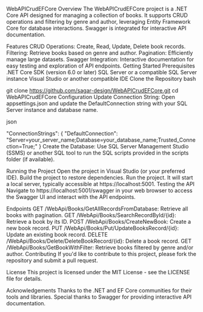 WebAPICrudEFCore
Overview
The WebAPICrudEFCore project is a .NET Core API designed for managing a collection of books. It supports CRUD operations and filtering by genre and author, leveraging Entity Framework Core for database interactions. Swagger is integrated for interactive API documentation.

Features
CRUD Operations: Create, Read, Update, Delete book records.
Filtering: Retrieve books based on genre and author.
Pagination: Efficiently manage large datasets.
Swagger Integration: Interactive documentation for easy testing and exploration of API endpoints.
Getting Started
Prerequisites
.NET Core SDK (version 6.0 or later)
SQL Server or a compatible SQL Server instance
Visual Studio or another compatible IDE
Clone the Repository
bash

git clone https://github.com/sagar-design/WebAPICrudEFCore.git
cd WebAPICrudEFCore
Configuration
Update Connection String: Open appsettings.json and update the DefaultConnection string with your SQL Server instance and database name.

json

"ConnectionStrings": {
  "DefaultConnection": "Server=your_server_name;Database=your_database_name;Trusted_Connection=True;"
}
Create the Database: Use SQL Server Management Studio (SSMS) or another SQL tool to run the SQL scripts provided in the scripts folder (if available).

Running the Project
Open the project in Visual Studio (or your preferred IDE).
Build the project to restore dependencies.
Run the project. It will start a local server, typically accessible at https://localhost:5001.
Testing the API
Navigate to https://localhost:5001/swagger in your web browser to access the Swagger UI and interact with the API endpoints.

Endpoints
GET /WebApi/Books/GetAllRecordsFromDatabase: Retrieve all books with pagination.
GET /WebApi/Books/SearchRecordById/{id}: Retrieve a book by its ID.
POST /WebApi/Books/CreateNewBook: Create a new book record.
PUT /WebApi/Books/Put/UpdateBooksRecord/{id}: Update an existing book record.
DELETE /WebApi/Books/Delete/DeleteBookRecord/{id}: Delete a book record.
GET /WebApi/Books/GetBookWithFilter: Retrieve books filtered by genre and/or author.
Contributing
If you'd like to contribute to this project, please fork the repository and submit a pull request.

License
This project is licensed under the MIT License - see the LICENSE file for details.

Acknowledgements
Thanks to the .NET and EF Core communities for their tools and libraries.
Special thanks to Swagger for providing interactive API documentation.
